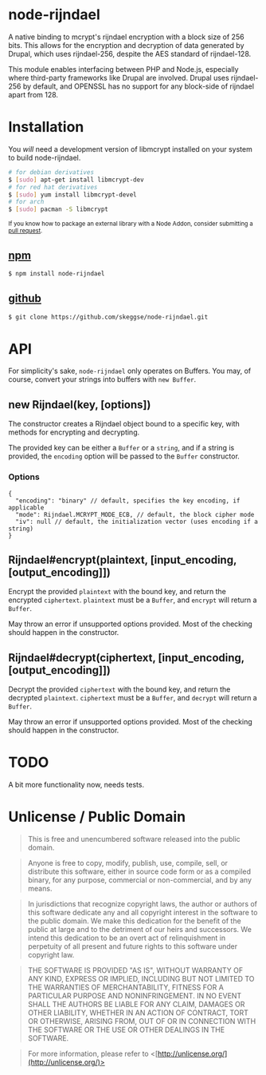 node-rijndael
=============

A native binding to mcrypt's rijndael encryption with a block size of 256 bits. This allows for the encryption and decryption of data generated by Drupal, which uses rijndael-256, despite the AES standard of rijndael-128.

This module enables interfacing between PHP and Node.js, especially where third-party frameworks like Drupal are involved. Drupal uses rijndael-256 by default, and OPENSSL has no support for any block-side of rijndael apart from 128.

Installation
============

You _will_ need a development version of libmcrypt installed on your system to build node-rijndael.

```sh
# for debian derivatives
$ [sudo] apt-get install libmcrypt-dev
# for red hat derivatives
$ [sudo] yum install libmcrypt-devel
# for arch
$ [sudo] pacman -S libmcrypt
```

<small>If you know how to package an external library with a Node Addon, consider submitting a [pull request][pr].</small>

[npm][]
-------

```sh
$ npm install node-rijndael
```

[github][]
----------

```sh
$ git clone https://github.com/skeggse/node-rijndael.git
```

API
===

For simplicity's sake, `node-rijndael` only operates on Buffers. You may, of course, convert your strings into buffers with `new Buffer`.

new Rijndael(key, [options])
-----------------------------

The constructor creates a Rijndael object bound to a specific key, with methods for encrypting and decrypting.

The provided key can be either a `Buffer` or a `string`, and if a string is provided, the `encoding` option will be passed to the `Buffer` constructor.

### Options

```
{
  "encoding": "binary" // default, specifies the key encoding, if applicable
  "mode": Rijndael.MCRYPT_MODE_ECB, // default, the block cipher mode
  "iv": null // default, the initialization vector (uses encoding if a string)
}
```

Rijndael#encrypt(plaintext, [input_encoding, [output_encoding]])
---------------------------

Encrypt the provided `plaintext` with the bound key, and return the encrypted `ciphertext`. `plaintext` must be a `Buffer`, and `encrypt` will return a `Buffer`.

May throw an error if unsupported options provided. Most of the checking should happen in the constructor.

Rijndael#decrypt(ciphertext, [input_encoding, [output_encoding]])
---------------------------

Decrypt the provided `ciphertext` with the bound key, and return the decrypted `plaintext`. `ciphertext` must be a `Buffer`, and `decrypt` will return a `Buffer`.

May throw an error if unsupported options provided. Most of the checking should happen in the constructor.

TODO
====

A bit more functionality now, needs tests.

Unlicense / Public Domain
=========================

> This is free and unencumbered software released into the public domain.

> Anyone is free to copy, modify, publish, use, compile, sell, or distribute this software, either in source code form or as a compiled binary, for any purpose, commercial or non-commercial, and by any means.

> In jurisdictions that recognize copyright laws, the author or authors of this software dedicate any and all copyright interest in the software to the public domain. We make this dedication for the benefit of the public at large and to the detriment of our heirs and successors. We intend this dedication to be an overt act of relinquishment in perpetuity of all present and future rights to this software under copyright law.

> THE SOFTWARE IS PROVIDED "AS IS", WITHOUT WARRANTY OF ANY KIND, EXPRESS OR IMPLIED, INCLUDING BUT NOT LIMITED TO THE WARRANTIES OF MERCHANTABILITY, FITNESS FOR A PARTICULAR PURPOSE AND NONINFRINGEMENT. IN NO EVENT SHALL THE AUTHORS BE LIABLE FOR ANY CLAIM, DAMAGES OR OTHER LIABILITY, WHETHER IN AN ACTION OF CONTRACT, TORT OR OTHERWISE, ARISING FROM, OUT OF OR IN CONNECTION WITH THE SOFTWARE OR THE USE OR OTHER DEALINGS IN THE SOFTWARE.

> For more information, please refer to <[http://unlicense.org/](http://unlicense.org/)>

[pr]: https://github.com/skeggse/node-rijndael/pulls
[encrypt]: https://github.com/skeggse/node-rijndael#rijndaelencryptplaintext-key
[decrypt]: https://github.com/skeggse/node-rijndael#rijndaeldecryptciphertext-key
[npm]: http://npmjs.org/package/node-rijndael "node-rijndael on npm"
[github]: https://github.com/skeggse/node-rijndael "node-rijndael on github"
